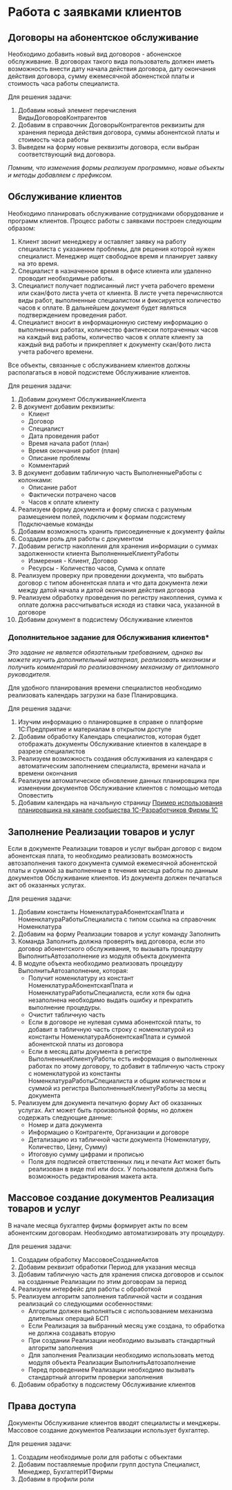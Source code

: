 # Работа с заявками клиентов

## Договоры на абонентское обслуживание

Необходимо добавить новый вид договоров - абоненское обслуживание. В договорах такого вида пользователь должен иметь возможность внести дату начала действия договора, дату окончания действия договора, сумму ежемесячной абоненсткой платы и стоимость часа работы специалиста.

Для решения задачи:
1. Добавим новый элемент перечисления ВидыДоговоровКонтрагентов
2. Добавим в справочник ДоговорыКонтрагентов реквизиты для хранения периода действия договора, суммы абонентской платы и стоимость часа работы
3. Выведем на форму новые реквизиты договора, если выбран соответствующий вид договора.

*Помним, что изменения формы реализуем программно, новые объекты и методы добавляем с префиксом.*

## Обслуживание клиентов

Необходимо планировать обслуживание сотрудниками оборудование и программ клиентов. Процесс работы с заявками построен следующим образом:
1. Клиент звонит менеджеру и оставляет заявку на работу специалиста с указанием проблемы, для решения которой нужен специалист. Менеджер ищет свободное время и планирует заявку на это время.
2. Специалист в назначенное время в офисе клиента или удаленно проводит необходимые работы.
3. Специалист получает подписанный лист учета рабочего времени или скан/фото листа учета от клиента. В листе учета перечисляются виды работ, выполненные специалистом и фиксируется количество часов к оплате. В дальнейшем документ будет являться подтверждением проведения работ.
4. Специалист вносит в информационную систему информацию о выполненных работах, количество фактически потраченных часов на каждый вид работы, количество часов к оплате клиенту за каждый вид работы и прикрепляет к документу скан/фото листа учета рабочего времени.

Все объекты, связанные с обслуживанием клиентов должны располагаться в новой подсистеме Обслуживание клиентов.

Для решения задачи:
1. Добавим документ ОбслуживаниеКлиента
2. В документ добавим реквизиты:
    - Клиент
    - Договор
    - Специалист
    - Дата проведения работ
    - Время начала работ (план)
    - Время окончания работ (план)
    - Описание проблемы
    - Комментарий
3. В документ добавим табличную часть ВыполненныеРаботы с колонками:
    - Описание работ
    - Фактически потрачено часов
    - Часов к оплате клиенту
4. Реализуем форму документа и форму списка с разумным размещением полей, подключим к формам подсистему Подключаемые команды
5. Добавим возможность хранить присоединенные к документу файлы
6. Создадим роль для работы с документом
7. Добавим регистр накопления для хранения информации о суммах задолженности клиента ВыполненныеКлиентуРаботы
    - Измерения - Клиент, Договор
    - Ресурсы - Количество часов, Сумма к оплате
8. Реализуем проверку при проведении документа, что выбрать договор с типом абонентская плата и что дата документа лежи между датой начала и датой окончания действия договора
9. Реализуем обработку проведения по регистру накопления, сумма к оплате должна рассчитываться исходя из ставки часа, указанной в договоре
10. Добавим документ в подсистему Обслуживание клиентов

### Дополнительное задание для Обслуживания клиентов*
*Это задание не является обязательным требованием, однако вы можете изучить дополнительный материал, реализовать механизм и получить комментарий по реализованному механизму от дипломного руководителя.*

Для удобного планирования времени специалистов необходимо реализовать календарь загрузки на базе Планировщика.

Для решения задачи:
1. Изучим информацию о планировщике в справке о платформе 1С:Предприятие и материалам в открытом доступе
2. Добавим обработку Календарь специалистов, которая будет отображать документы Обслуживание клиентов в календаре в разрезе специалистов
3. Реализуем возможность создания обслуживания из календаря с автоматическим заполнением специалиста, времени начала и времени окончания
4. Реализуем автоматическое обновление данных планировщика при изменении документов Обслуживание клиентов с помощью метода Оповестить
5. Добавим календарь на начальную страницу
[Пример использования планировщика на канале сообщества 1С-Разработчиков Фирмы 1С](https://youtu.be/oHkJO9h7m9A?t=2893)

## Заполнение Реализации товаров и услуг

Если в документе Реализации товаров и услуг выбран договор с видом абонентская плата, то необходимо реализовать возможность автозаполнения такого документа суммой ежемесячной абонентской платы и суммой за выполненные в течения месяца работы по данным документов Обслуживание клиентов.
Из документа должен печататься акт об оказанных услугах.

Для решения задачи:
1. Добавим константы НоменклатураАбонентскаяПлата и НоменклатураРаботыСпециалиста с типом ссылка на справочник Номенклатура
2. Добавим на форму Реализации товаров и услуг команду Заполнить
3. Команда Заполнить должна проверять вид договора, если это договор абонентского обслуживания, то вызывать процедуру ВыполнитьАвтозаполнение из модуля объекта документа
3. В модуле объекта необходимо реализовать процедуру ВыполнитьАвтозаполнение, которая:
    - Получит номенклатуру из констант НоменклатураАбонентскаяПлата и НоменклатураРаботыСпециалиста, если хотя бы одна незаполнена необходимо выдать ошибку и прекратить выполнение процедуры.
    - Очистит табличную часть
    - Если в договоре не нулевая сумма абонентской платы, то добавит в табличную часть строку с номенклатурой из константы НоменклатураАбонентскаяПлата и суммой абонентской платы из договора
    - Если в месяц даты документа в регистре ВыполненныеКлиентуРаботы есть информация о выполненных работах по этому договору, то добавит в табличную часть строку с номенклатурой из константы НоменклатураРаботыСпециалиста и общим количеством и суммой из регистра ВыполненныеКлиентуРаботы за месяц документа
4. Реализуем для документа печатную форму Акт об оказанных услугах. Акт может быть произвольной формы, но должен содержать следующие данные:
    - Номер и дата документа
    - Информацию о Контрагенте, Организации и договоре
    - Детализацию из табличной части документа (Номенклатуру, Количество, Цену, Сумму)
    - Итоговую сумму цифрами и прописью
    - Поля для подписей ответственных лиц и печати
Акт может быть реализован в виде mxl или docx. У пользователя должна быть возможность редактирования макета акта.

## Массовое создание документов Реализация товаров и услуг

В начале месяца бухгалтер фирмы формирует акты по всем абонентским договорам. Необходимо автоматизировать эту процедуру.

Для решения задачи:
1. Создадим обработку МассовоеСозданиеАктов
2. Добавим реквизит обработки Период для указания месяца
3. Добавим табличную часть для хранения списка договоров и ссылок на созданные Реализации по этим договорам за период
4. Реализуем интерфейс для работы с обработкой
5. Реализуем алгоритм заполнения табличной части и создания реализаций со следующими особенностями:
    - Алгоритм должен выполняться с использованием механизма длительных операций БСП
    - Если Реализация за выбранный месяц уже создана, то обработка не должна создавать вторую
    - При создании Реализации необходимо вызывать стандартный алгоритм заполнения
    - Для заполнения Реализации необходимо использовать метод модуля объекта Реализации ВыполнитьАвтозаполнение
    - Перед проведением Реализации необходимо вызывать стандартный алгоритм проверки заполнения
6. Добавим обработку в подсистему Обслуживание клиентов
    
## Права доступа

Документы Обслуживание клиентов вводят специалисты и менджеры. Массовое создание документов Реализации использует бухгалтер.

Для решения задачи:
1. Создадим необходимые роли для работы с объектами
2. Добавим поставляемые профили групп доступа Специалист, Менеджер, БухгалтерИТФирмы
3. Добавим в профили роли